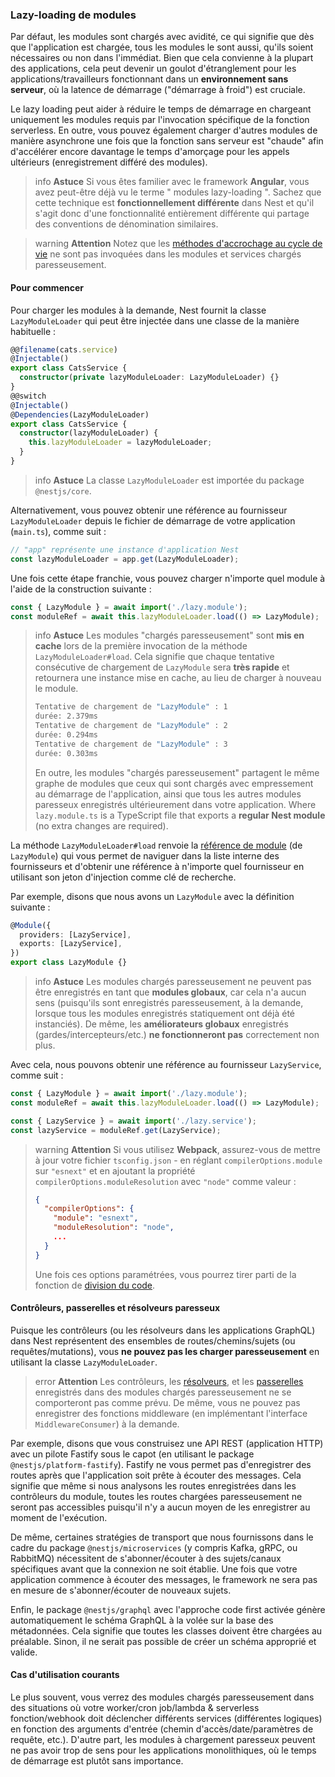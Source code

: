 ### Lazy-loading de modules

Par défaut, les modules sont chargés avec avidité, ce qui signifie que dès que l'application est chargée, tous les modules le sont aussi, qu'ils soient nécessaires ou non dans l'immédiat. Bien que cela convienne à la plupart des applications, cela peut devenir un goulot d'étranglement pour les applications/travailleurs fonctionnant dans un **environnement sans serveur**, où la latence de démarrage ("démarrage à froid") est cruciale.

Le lazy loading peut aider à réduire le temps de démarrage en chargeant uniquement les modules requis par l'invocation spécifique de la fonction serverless. En outre, vous pouvez également charger d'autres modules de manière asynchrone une fois que la fonction sans serveur est "chaude" afin d'accélérer encore davantage le temps d'amorçage pour les appels ultérieurs (enregistrement différé des modules).

> info **Astuce** Si vous êtes familier avec le framework **Angular**, vous avez peut-être déjà vu le terme " modules lazy-loading ". Sachez que cette technique est **fonctionnellement différente** dans Nest et qu'il s'agit donc d'une fonctionnalité entièrement différente qui partage des conventions de dénomination similaires.

> warning **Attention** Notez que les [méthodes d'accrochage au cycle de vie](https://docs.nestjs.com/fundamentals/lifecycle-events) ne sont pas invoquées dans les modules et services chargés paresseusement.

#### Pour commencer

Pour charger les modules à la demande, Nest fournit la classe `LazyModuleLoader` qui peut être injectée dans une classe de la manière habituelle :

```typescript
@@filename(cats.service)
@Injectable()
export class CatsService {
  constructor(private lazyModuleLoader: LazyModuleLoader) {}
}
@@switch
@Injectable()
@Dependencies(LazyModuleLoader)
export class CatsService {
  constructor(lazyModuleLoader) {
    this.lazyModuleLoader = lazyModuleLoader;
  }
}
```

> info **Astuce** La classe `LazyModuleLoader` est importée du package `@nestjs/core`.

Alternativement, vous pouvez obtenir une référence au fournisseur `LazyModuleLoader` depuis le fichier de démarrage de votre application (`main.ts`), comme suit :

```typescript
// "app" représente une instance d'application Nest
const lazyModuleLoader = app.get(LazyModuleLoader);
```

Une fois cette étape franchie, vous pouvez charger n'importe quel module à l'aide de la construction suivante :

```typescript
const { LazyModule } = await import('./lazy.module');
const moduleRef = await this.lazyModuleLoader.load(() => LazyModule);
```

> info **Astuce** Les modules "chargés paresseusement" sont **mis en cache** lors de la première invocation de la méthode `LazyModuleLoader#load`. Cela signifie que chaque tentative consécutive de chargement de `LazyModule` sera **très rapide** et retournera une instance mise en cache, au lieu de charger à nouveau le module.
>
> ```bash
> Tentative de chargement de "LazyModule" : 1
> durée: 2.379ms
> Tentative de chargement de "LazyModule" : 2
> durée: 0.294ms
> Tentative de chargement de "LazyModule" : 3
> durée: 0.303ms
> ```
>
> En outre, les modules "chargés paresseusement" partagent le même graphe de modules que ceux qui sont chargés avec empressement au démarrage de l'application, ainsi que tous les autres modules paresseux enregistrés ultérieurement dans votre application.
Where `lazy.module.ts` is a TypeScript file that exports a **regular Nest module** (no extra changes are required).

La méthode `LazyModuleLoader#load` renvoie la [référence de module](/fundamentals/module-ref) (de `LazyModule`) qui vous permet de naviguer dans la liste interne des fournisseurs et d'obtenir une référence à n'importe quel fournisseur en utilisant son jeton d'injection comme clé de recherche.

Par exemple, disons que nous avons un `LazyModule` avec la définition suivante :

```typescript
@Module({
  providers: [LazyService],
  exports: [LazyService],
})
export class LazyModule {}
```

> info **Astuce** Les modules chargés paresseusement ne peuvent pas être enregistrés en tant que **modules globaux**, car cela n'a aucun sens (puisqu'ils sont enregistrés paresseusement, à la demande, lorsque tous les modules enregistrés statiquement ont déjà été instanciés). De même, les **améliorateurs globaux** enregistrés (gardes/intercepteurs/etc.) **ne fonctionneront pas** correctement non plus.

Avec cela, nous pouvons obtenir une référence au fournisseur `LazyService`, comme suit :

```typescript
const { LazyModule } = await import('./lazy.module');
const moduleRef = await this.lazyModuleLoader.load(() => LazyModule);

const { LazyService } = await import('./lazy.service');
const lazyService = moduleRef.get(LazyService);
```

> warning **Attention** Si vous utilisez **Webpack**, assurez-vous de mettre à jour votre fichier `tsconfig.json` - en réglant `compilerOptions.module` sur `"esnext"` et en ajoutant la propriété `compilerOptions.moduleResolution` avec `"node"` comme valeur :
>
> ```json
> {
>   "compilerOptions": {
>     "module": "esnext",
>     "moduleResolution": "node",
>     ...
>   }
> }
> ```
>
> Une fois ces options paramétrées, vous pourrez tirer parti de la fonction de [division du code](https://webpack.js.org/guides/code-splitting/).

#### Contrôleurs, passerelles et résolveurs paresseux

Puisque les contrôleurs (ou les résolveurs dans les applications GraphQL) dans Nest représentent des ensembles de routes/chemins/sujets (ou requêtes/mutations), vous **ne pouvez pas les charger paresseusement** en utilisant la classe `LazyModuleLoader`.

> error **Attention** Les contrôleurs, les [résolveurs](/graphql/resolvers), et les [passerelles](/websockets/gateways) enregistrés dans des modules chargés paresseusement ne se comporteront pas comme prévu. De même, vous ne pouvez pas enregistrer des fonctions middleware (en implémentant l'interface `MiddlewareConsumer`) à la demande.

Par exemple, disons que vous construisez une API REST (application HTTP) avec un pilote Fastify sous le capot (en utilisant le package `@nestjs/platform-fastify`). Fastify ne vous permet pas d'enregistrer des routes après que l'application soit prête à écouter des messages. Cela signifie que même si nous analysons les routes enregistrées dans les contrôleurs du module, toutes les routes chargées paresseusement ne seront pas accessibles puisqu'il n'y a aucun moyen de les enregistrer au moment de l'exécution.

De même, certaines stratégies de transport que nous fournissons dans le cadre du package `@nestjs/microservices` (y compris Kafka, gRPC, ou RabbitMQ) nécessitent de s'abonner/écouter à des sujets/canaux spécifiques avant que la connexion ne soit établie. Une fois que votre application commence à écouter des messages, le framework ne sera pas en mesure de s'abonner/écouter de nouveaux sujets.

Enfin, le package `@nestjs/graphql` avec l'approche code first activée génère automatiquement le schéma GraphQL à la volée sur la base des métadonnées. Cela signifie que toutes les classes doivent être chargées au préalable. Sinon, il ne serait pas possible de créer un schéma approprié et valide.

#### Cas d'utilisation courants

Le plus souvent, vous verrez des modules chargés paresseusement dans des situations où votre worker/cron job/lambda & serverless fonction/webhook doit déclencher différents services (différentes logiques) en fonction des arguments d'entrée (chemin d'accès/date/paramètres de requête, etc.). D'autre part, les modules à chargement paresseux peuvent ne pas avoir trop de sens pour les applications monolithiques, où le temps de démarrage est plutôt sans importance.

